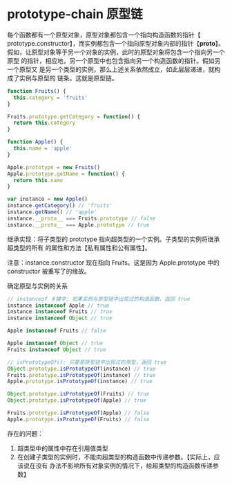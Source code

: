 # prototype-chain 原型链


每个函数都有一个原型对象，原型对象都包含一个指向构造函数的指针【
prototype.constructor】，而实例都包含一个指向原型对象内部的指针【__proto__】。
假如，让原型对象等于另一个对象的实例，此时的原型对象将包含一个指向另一个原型
的指针，相应地，另一个原型中也包含指向另一个构造函数的指针。假如另一个原型又
是另一个类型的实例，那么上述关系依然成立，如此层层递进，就构成了实例与原型的
链条。这就是原型链。

```js
function Fruits() {
  this.category = 'fruits'
}

Fruits.prototype.getCategory = function() {
  return this.category
}

function Apple() {
  this.name = 'apple'
}

Apple.prototype = new Fruits()
Apple.prototype.getName = function() {
  return this.name
}

var instance = new Apple()
instance.getCategory() // 'fruits'
instance.getName() // 'apple'
instance.__proto__ === Fruits.prototype // false
instance.__proto__ === Apple.prototype // true
```

继承实现：将子类型的 prototype 指向超类型的一个实例。子类型的实例将继承超类型的所有
的属性和方法【私有属性和公有属性】。

注意：instance.constructor 现在指向 Fruits。这是因为 Apple.prototype
中的 constructor 被重写了的缘故。

确定原型与实例的关系
```js
// instanceof 关键字: 如果实例与原型链中出现过的构造函数，返回 true
instance instanceof Apple // true
instance instanceof Fruits // true
instance instanceof Object // true

Apple instanceof Fruits // false

Apple instanceof Object // true
Fruits instanceof Object // true
```
```js
// isPrototypeOf(): 只要是原型链中出现过的原型，返回 true
Object.prototype.isPrototypeOf(instance) // true
Fruits.prototype.isPrototypeOf(instance) // true
Apple.prototype.isPrototypeOf(instance) // true

Object.prototype.isPrototypeOf(Fruits) // true
Object.prototype.isPrototypeOf(Apple) // true

Fruits.prototype.isPrototypeOf(Apple) // false
Apple.prototype.isPrototypeOf(Fruits) // false
```

存在的问题：
1. 超类型中的属性中存在引用值类型
1. 在创建子类型的实例时，不能向超类型的构造函数中传递参数。【实际上，应该说在没有
办法不影响所有对象实例的情况下，给超类型的构造函数传递参数】
